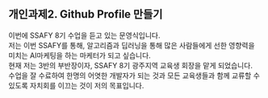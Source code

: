## 개인과제2. Github Profile 만들기

이번에 SSAFY 8기 수업을 듣고 있는 문영식입니다.  
저는 이번 SSAFY를 통해, 알고리즘과 딥러닝을 통해 많은 사람들에게 선한 영향력을 미치는 AI마케팅을 하는 마케터가 되고 싶습니다.  
현재 저는 3반의 부반장이자, SSAFY 8기 광주지역 교육생 회장을 맡게 되었습니다.  
수업을 잘 수료하여 한명의 어엿한 개발자가 되는 것과 모든 교육생들과 함께 교류할 수 있도록 자치회를 이끄는 것이 저의 목표입니다.

